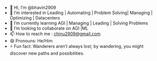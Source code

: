 - 👋 Hi, I’m @bhavin2909
- 👀 I’m interested in Leading | Automating | Problem Solving| Managing | Optimizing | Datacenters
- 🌱 I’m currently learning AGI | Managing | Leading | Solving Problems
- 💞️ I’m looking to collaborate on AGI |ML
- 📫 How to reach me : chinu2909@gmail.com
- 😄 Pronouns: He/Him
- ⚡ Fun fact: Wanderers aren’t always lost; by wandering, you might discover new paths and possibilities.

<!---
bhavin2909/bhavin2909 is a ✨ special ✨ repository because its `README.md` (this file) appears on your GitHub profile.
You can click the Preview link to take a look at your changes.
--->
